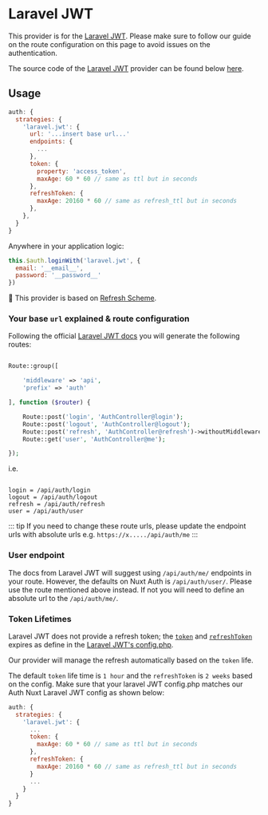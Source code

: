 # Laravel JWT

This provider is for the [Laravel JWT](https://github.com/tymondesigns/jwt-auth). Please make sure to follow our guide on the route configuration on this page to avoid issues on the authentication.

The source code of the [Laravel JWT](https://github.com/tymondesigns/jwt-auth) provider can be found below [here](https://github.com/nuxt-community/auth-module/blob/master/lib/providers/laraveljwt.js).


## Usage

```js
auth: {
  strategies: {
    'laravel.jwt': {
      url: '...insert base url...'
      endpoints: {
        ...
      },
      token: {
        property: 'access_token',
        maxAge: 60 * 60 // same as ttl but in seconds
      },
      refreshToken: {
        maxAge: 20160 * 60 // same as refresh_ttl but in seconds
      },
    },
  }
}
```

Anywhere in your application logic:

```js
this.$auth.loginWith('laravel.jwt', {
  email: '__email__',
  password: '__password__'
})
```

💁 This provider is based on [Refresh Scheme](../schemes/refresh.md).

### Your base `url` explained & route configuration

Following the official [Laravel JWT docs](https://jwt-auth.readthedocs.io/en/develop/quick-start/#add-some-basic-authentication-routes) you will generate the following routes:

```php

Route::group([

    'middleware' => 'api',
    'prefix' => 'auth'

], function ($router) {

    Route::post('login', 'AuthController@login');
    Route::post('logout', 'AuthController@logout');
    Route::post('refresh', 'AuthController@refresh')->withoutMiddleware(['auth:api']);
    Route::get('user', 'AuthController@me');

});

```

i.e.

```

login = /api/auth/login
logout = /api/auth/logout
refresh = /api/auth/refresh
user = /api/auth/user

```

::: tip
If you need to change these route urls, please update the endpoint urls with absolute urls e.g. `https://x...../api/auth/me`
:::

### User endpoint

The docs from Laravel JWT will suggest using `/api/auth/me/` endpoints in your route. However, the defaults on Nuxt Auth is `/api/auth/user/`. Please use the route mentioned above instead. If not you will need to define an absolute url to the `/api/auth/me/`.

### Token Lifetimes

Laravel JWT does not provide a refresh token; the [`token`](https://github.com/tymondesigns/jwt-auth/blob/develop/config/config.php#L104) and [`refreshToken`](https://github.com/tymondesigns/jwt-auth/blob/develop/config/config.php#L123) expires as define in the [Laravel JWT's config.php](https://github.com/tymondesigns/jwt-auth/blob/develop/config/config.php).

Our provider will manage the refresh automatically based on the `token` life. 

The default `token` life time is `1 hour` and the `refreshToken` is `2 weeks` based on the config. Make sure that your laravel JWT config.php matches our Auth Nuxt Laravel JWT config as shown below:


```js
auth: {
  strategies: {
    'laravel.jwt': {
      ...
      token: {
        maxAge: 60 * 60 // same as ttl but in seconds
      },
      refreshToken: {
        maxAge: 20160 * 60 // same as refresh_ttl but in seconds
      }
      ...
    }
  }
}
```